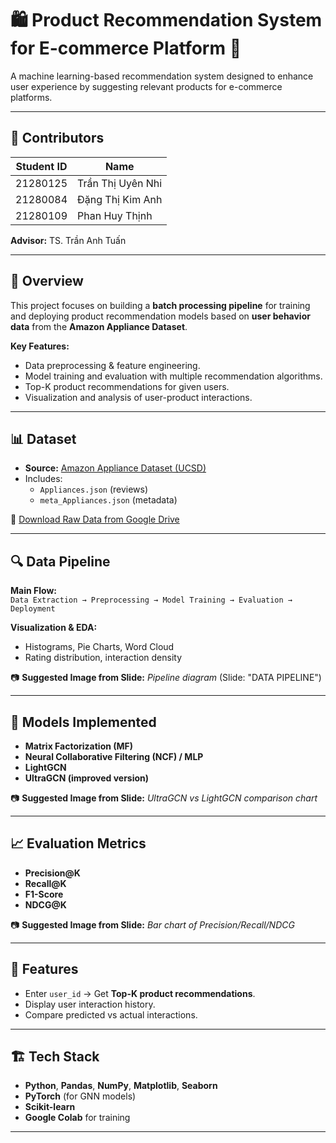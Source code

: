 # 🛍️ Product Recommendation System for E-commerce Platform 🤖

A machine learning-based recommendation system designed to enhance user experience by suggesting relevant products for e-commerce platforms.

---
## 👥 Contributors


| Student ID  | Name                  | 
|-------------|-----------------------|
| 21280125    | Trần Thị Uyên Nhi    |
| 21280084    | Đặng Thị Kim Anh     |
| 21280109    | Phan Huy Thịnh       |

**Advisor:** TS. Trần Anh Tuấn

---

## 📌 Overview
This project focuses on building a **batch processing pipeline** for training and deploying product recommendation models based on **user behavior data** from the **Amazon Appliance Dataset**.

**Key Features:**
- Data preprocessing & feature engineering.
- Model training and evaluation with multiple recommendation algorithms.
- Top-K product recommendations for given users.
- Visualization and analysis of user-product interactions.

---

## 📊 Dataset
- **Source:** [Amazon Appliance Dataset (UCSD)](https://nijianmo.github.io/amazon/index.html)
- Includes:
  - `Appliances.json` (reviews)
  - `meta_Appliances.json` (metadata)

📂 [Download Raw Data from Google Drive](https://drive.google.com/drive/u/0/folders/131EYUUvpQ6qTQ3ay6__cKqkoEJaOqcgD)

---

## 🔍 Data Pipeline
**Main Flow:**  
`Data Extraction → Preprocessing → Model Training → Evaluation → Deployment`

**Visualization & EDA:**  
- Histograms, Pie Charts, Word Cloud
- Rating distribution, interaction density

📷 **Suggested Image from Slide:** *Pipeline diagram* (Slide: "DATA PIPELINE")

---

## 🧠 Models Implemented
- **Matrix Factorization (MF)**
- **Neural Collaborative Filtering (NCF) / MLP**
- **LightGCN**
- **UltraGCN (improved version)**

📷 **Suggested Image from Slide:** *UltraGCN vs LightGCN comparison chart*

---

## 📈 Evaluation Metrics
- **Precision@K**
- **Recall@K**
- **F1-Score**
- **NDCG@K**

📷 **Suggested Image from Slide:** *Bar chart of Precision/Recall/NDCG*

---

## 🚀 Features
- Enter `user_id` → Get **Top-K product recommendations**.
- Display user interaction history.
- Compare predicted vs actual interactions.

---

## 🏗️ Tech Stack
- **Python**, **Pandas**, **NumPy**, **Matplotlib**, **Seaborn**
- **PyTorch** (for GNN models)
- **Scikit-learn**
- **Google Colab** for training

---
